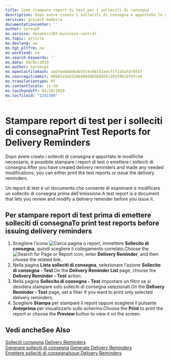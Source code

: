 ```yaml
---
title: Come stampare report di test per i solleciti di consegna
description: Dopo avere creato i solleciti di consegna e apportato le modifiche necessarie, è possibile stampare i report di test o emettere i solleciti di consegna.
services: project-madeira
documentationcenter: ''
author: SorenGP
ms.service: dynamics365-business-central
ms.topic: article
ms.devlang: na
ms.tgt_pltfrm: na
ms.workload: na
ms.search.keywords: ''
ms.date: 04/01/2019
ms.author: sgroespe
ms.openlocfilehash: aabfee8dddb4655c9c68f41e4cf1f1a5af479f87
ms.sourcegitcommit: 60b87e5eb32bb408dd65b9855c29159b1dfbfca8
ms.translationtype: HT
ms.contentlocale: it-CH
ms.lasthandoff: 04/29/2019
ms.locfileid: "1241308"
---
```

# <a name="print-test-reports-for-delivery-reminders"></a><span data-ttu-id="e23e3-103">Stampare report di test per i solleciti di consegna</span><span class="sxs-lookup"><span data-stu-id="e23e3-103">Print Test Reports for Delivery Reminders</span></span>
<span data-ttu-id="e23e3-104">Dopo avere creato i solleciti di consegna e apportato le modifiche necessarie, è possibile stampare i report di test o emettere i solleciti di consegna.</span><span class="sxs-lookup"><span data-stu-id="e23e3-104">After you have created delivery reminders and made any needed modifications, you can either print the test reports or issue the delivery reminders.</span></span>  

<span data-ttu-id="e23e3-105">Un report di test è un documento che consente di esaminare e modificare un sollecito di consegna prima dell'emissione.</span><span class="sxs-lookup"><span data-stu-id="e23e3-105">A test report is a document that lets you review and modify a delivery reminder before you issue it.</span></span>  

## <a name="to-print-test-reports-before-issuing-delivery-reminders"></a><span data-ttu-id="e23e3-106">Per stampare report di test prima di emettere solleciti di consegna</span><span class="sxs-lookup"><span data-stu-id="e23e3-106">To print test reports before issuing delivery reminders</span></span>  

1.  <span data-ttu-id="e23e3-107">Scegliere l'icona ![Cerca pagina o report](../../media/ui-search/search_small.png "icona Cerca pagina o report"), immettere **Sollecito di consegna**, quindi scegliere il collegamento correlato.</span><span class="sxs-lookup"><span data-stu-id="e23e3-107">Choose the ![Search for Page or Report](../../media/ui-search/search_small.png "Search for Page or Report icon") icon, enter **Delivery Reminder**, and then choose the related link.</span></span>  
2.  <span data-ttu-id="e23e3-108">Nella pagina **Lista solleciti di consegna**, selezionare l'azione **Sollecito di consegna - Test**.</span><span class="sxs-lookup"><span data-stu-id="e23e3-108">On the **Delivery Reminder List** page, choose the **Delivery Reminder - Test** action.</span></span>  
3.  <span data-ttu-id="e23e3-109">Nella pagina **Sollecito di consegna - Test** impostare un filtro se si desidera stampare solo solleciti di consegna selezionati.</span><span class="sxs-lookup"><span data-stu-id="e23e3-109">On the **Delivery Reminder - Test** page, set a filter if you want to print only selected delivery reminders.</span></span>  
4.  <span data-ttu-id="e23e3-110">Scegliere **Stampa** per stampare il report oppure scegliere il pulsante **Anteprima** per visualizzarlo sullo schermo.</span><span class="sxs-lookup"><span data-stu-id="e23e3-110">Choose the **Print** to print the report or choose the **Preview** button to view it on the screen.</span></span>  

## <a name="see-also"></a><span data-ttu-id="e23e3-111">Vedi anche</span><span class="sxs-lookup"><span data-stu-id="e23e3-111">See Also</span></span>  
 <span data-ttu-id="e23e3-112">[Solleciti consegna](delivery-reminders.md) </span><span class="sxs-lookup"><span data-stu-id="e23e3-112">[Delivery Reminders](delivery-reminders.md) </span></span>  
 <span data-ttu-id="e23e3-113">[Generare solleciti di consegna](how-to-generate-delivery-reminders.md) </span><span class="sxs-lookup"><span data-stu-id="e23e3-113">[Generate Delivery Reminders](how-to-generate-delivery-reminders.md) </span></span>  
 [<span data-ttu-id="e23e3-114">Emettere solleciti di consegna</span><span class="sxs-lookup"><span data-stu-id="e23e3-114">Issue Delivery Reminders</span></span>](how-to-issue-delivery-reminders.md)
